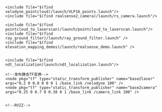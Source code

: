 
<launch>

    <include file="$(find velodyne_pointcloud)/launch/VLP16_points.launch"/>
    <include file="$(find realsense2_camera)/launch/rs_camera.launch"/>

    <include file="$(find pointcloud_to_laserscan)/launch/pointcloud_to_laserscan.launch"/>
    <include file="$(find ray_ground_filter)/launch/ray_ground_filter.launch" />
    <include file="$(find elevation_mapping_demos)/launch/realsense_demo.launch" />


    <include file="$(find ndt_localization)launch/ndt_localization.launch"/>

    <!--发布静态TF变换-->
    <node pkg="tf" type="static_transform_publisher" name="base2laser" args="0.2 0 0.8 0 0 0 1 /base_link /velodyne 100" />
    <node pkg="tf" type="static_transform_publisher" name="base2camera" args="0.25 0 0.7 0 0.38 0 1 /base_link /camera_link 100" />

    
    <!--RVIZ-->
  <node name="rviz" pkg="rviz" type="rviz" args="-d $(find elevation_mapping_demos)/rviz/elevation_map_visualization1.rviz" />
</launch>


